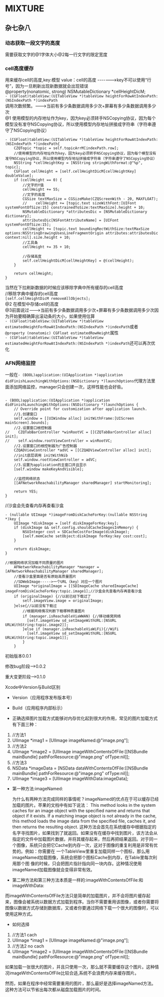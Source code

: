 # MIXTURE
## 杂七杂八  
### 动态获取一段文字的高度  
需要获取文字的@1字体大小@2每一行文字的限定宽度  
### cell高度缓存  
用来缓存cell的高度,key:模型 value：cell的高度 ------->key不可以使用“行号”，因为一旦刷新出现新数据就会出现错误  
@property(nonatomic, strong) NSMutableDictionary *cellHeightDicM;  
`- (CGFloat)tableView:(UITableView *)tableView heightForRowAtIndexPath:(NSIndexPath *)indexPath`  
调用次数频繁。--->当前有多少条数据调用多少次+屏幕有多少条数据调用多少次  
@1 使用模型的内存地址作为key，因为key必须转手NSCopying协议，因为每个模型没有准守NSCopying协议，所以使用模型内存地址拼接成字符串（字符串遵守了NSCopying协议）  
```
- (CGFloat)tableView:(UITableView *)tableView heightForRowAtIndexPath:(NSIndexPath *)indexPath{
    CZQTopic *topic = self.topicArrM[indexPath.row];
    //使用模型的内存地址作为key，因为key必须转手NSCopying协议，因为每个模型没有准守NSCopying协议，所以使用模型内存地址拼接成字符串（字符串遵守了NSCopying协议）
    NSString *cellHeightKey = [NSString stringWithFormat:@"%p", topic];
    CGFloat cellHeight = [self.cellHeightDicM[cellHeightKey] doubleValue];
    if (cellHeight == 0) {
        //文字的Y值
        cellHeight += 55;
        //文字的高度
        CGSize textMaxSize = CGSizeMake(CZQScreenWith - 20, MAXFLOAT);
        //    cellHeight += [topic.text sizeWithFont:[UIFont systemFontOfSize:15] constrainedToSize:textMaxSize].height + 10;
        NSMutableDictionary *attributesDic = [NSMutableDictionary dictionary];
        attributesDic[NSFontAttributeName] = [UIFont systemFontOfSize:15];
        cellHeight += [topic.text boundingRectWithSize:textMaxSize options:NSStringDrawingUsesLineFragmentOrigin attributes:attributesDic context:nil].size.height + 10;
        //工具条
        cellHeight += 35 + 10;
        
        //存储高度
        self.cellHeightDicM[cellHeightKey] = @(cellHeight);
    }
    
    return cellHeight;
}
```
当然在下拉刷新数据的时候应该移除字典中所有缓存的cell高度  
//移除字典中缓存的cell高度  
`[self.cellHeightDicM removeAllObjects];`  
@2 在模型中存储cell的高度  
@3前面说过--->当前有多少条数据调用多少次+屏幕有多少条数据调用多少次因为开始要精确算出滚动条的大小，如果使用估算  
`- (CGFloat)tableView:(UITableView *)tableView estimatedHeightForRowAtIndexPath:(NSIndexPath *)indexPath`或者
`@property (nonatomic) CGFloat estimatedRowHeight`属性  
`- (CGFloat)tableView:(UITableView *)tableView estimatedHeightForRowAtIndexPath:(NSIndexPath *)indexPath`还可以再次优化  


### AFN网络监控  
一般在`- (BOOL)application:(UIApplication *)application didFinishLaunchingWithOptions:(NSDictionary *)launchOptions`代理方法里面添加网络监控，manager只会创建一次，这样性能也会好些。  
```

- (BOOL)application:(UIApplication *)application didFinishLaunchingWithOptions:(NSDictionary *)launchOptions {
    // Override point for customization after application launch.
    //1.创建窗口
    self.window = [[UIWindow alloc] initWithFrame:[UIScreen mainScreen].bounds];
    //2.设置窗口根控制器
//    CZQTabBarController *winRootVC = [[CZQTabBarController alloc] init];
//    self.window.rootViewController = winRootVC;
    //2.设置窗口的根控制器为广告控制器
    CZQADViewController *adVC = [[CZQADViewController alloc] init];
    //init底层调用 initWithNib
    self.window.rootViewController = adVC;
    //3.设置为application的主窗口并且显示
    [self.window makeKeyAndVisible];
    
    //监控网络状态
    [[AFNetworkReachabilityManager sharedManager] startMonitoring];
    
    return YES;
}

```
//沙盒会先查看内存再查看沙盒  
```
- (nullable UIImage *)imageFromDiskCacheForKey:(nullable NSString *)key {
    UIImage *diskImage = [self diskImageForKey:key];
    if (diskImage && self.config.shouldCacheImagesInMemory) {
        NSUInteger cost = SDCacheCostForImage(diskImage);
        [self.memCache setObject:diskImage forKey:key cost:cost];
    }

    return diskImage;
}
```
```
//根据网络状况加载不同质量的图片
    AFNetworkReachabilityManager *manager = [AFNetworkReachabilityManager sharedManager];
    //查看沙盒里面是否有原始高质量图片
    //SDWebImage----->一个URL（key）对应一个图片
    UIImage *originalImage = [[SDImageCache sharedImageCache] imageFromDiskCacheForKey:topic.image1];//沙盒会先查看内存再查看沙盒
    if (originalImage) {//以前已经下载过了
        self.imageView.image = originalImage;
    }else{//以前没有下载过
        //根据网络情况判断下载哪种质量图片
        if (manager.isReachableViaWWAN) {//移动蜂窝网络
          [self.imageView sd_setImageWithURL:[NSURL URLWithString:topic.image2]];
        }else if (manager.isReachableViaWiFi){//WiFi
          [self.imageView sd_setImageWithURL:[NSURL URLWithString:topic.image1]];
        }
    }

```



初始版本0.0.1

修改bug阶段—>0.0.2

重大变更阶段—>0.1.0



Xcode中Version与Build区别

- Version（应用程序发布版本号）
- Build（应用程序内部标示）



- 正确选择图片加载方式能够对内存优化起到很大的作用，常见的图片加载方式有下面三种：

1. //方法1  
2. UIImage *imag1 = [UIImage imageNamed:@"image.png"];  
3. //方法2  
4. UIImage *image2 = [UIImage imageWithContentsOfFile:[[NSBundle mainBundle] pathForResource:@"image.png" ofType:nil]];  
5. //方法3  
6. NSData *imageData = [NSData dataWithContentsOfFile:[[NSBundle mainBundle] pathForResource:@"image.png" ofType:nil]];  
7. UIImage *image3 = [UIImage imageWithData:imageData];  

- 第一种方法:imageNamed:
  
  为什么有两种方法完成同样的事情呢？imageNamed的优点在于可以缓存已经加载的图片。苹果的文档中有如下说法：
  This method looks in the system caches for an image object with the specified name and returns that object if it exists. If a matching image object is not already in the cache, this method loads the image data from the specified file, caches it, and then returns the resulting object.
  这种方法会首先在系统缓存中根据指定的名字寻找图片，如果找到了就返回。如果没有在缓存中找到图片，该方法会从指定的文件中加载图片数据，并将其缓存起来，然后再把结果返回。对于同一个图像，系统只会把它Cache到内存一次，这对于图像的重复利用是非常有优势的。例如：你需要在 一个TableView里重复加载同样一个图标，那么用imageNamed加载图像，系统会把那个图标Cache到内存，在Table里每次利用那个图 像的时候，只会把图片指针指向同一块内存。这种情况使用imageNamed加载图像就会变得非常有效。

- 第二种方法和第三种方法本质是一样的:imageWithContentsOfFile:和imageWithData:

而imageWithContentsOfFile方法只是简单的加载图片，并不会将图片缓存起来，图像会被系统以数据方式加载到程序。当你不需要重用该图像，或者你需要将图像以数据方式存储到数据库，又或者你要通过网络下载一个很大的图像时，可以使用这种方式。

- 如何选择

1. //方法1 cach  
2. UIImage *imag1 = [UIImage imageNamed:@"image.png"];  
3. //方法2 no cach  
4. UIImage *image2 = [UIImage imageWithContentsOfFile:[[NSBundle mainBundle] pathForResource:@"image.png" ofType:nil]];  

如果加载一张很大的图片，并且只使用一次，那么就不需要缓存这个图片。这种情况imageWithContentsOfFile比较合适,系统不会浪费内存来缓存图片。

然而，如果在程序中经常需要重用的图片，那么最好是选择imageNamed方法。这种方法可以节省出每次都从磁盘加载图片的时间。

